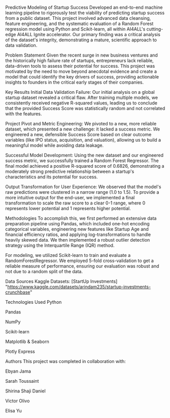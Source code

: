 Predictive Modeling of Startup Success
Developed an end-to-end machine learning pipeline to rigorously test the viability of predicting startup success from a public dataset. This project involved advanced data cleansing, feature engineering, and the systematic evaluation of a Random Forest regression model using Python and Scikit-learn, all within AI4ALL's cutting-edge AI4ALL Ignite accelerator. Our primary finding was a critical analysis of the dataset's integrity, demonstrating a mature, scientific approach to data validation.

Problem Statement
Given the recent surge in new business ventures and the historically high failure rate of startups, entrepreneurs lack reliable, data-driven tools to assess their potential for success. This project was motivated by the need to move beyond anecdotal evidence and create a model that could identify the key drivers of success, providing actionable insights to founders in the critical early stages of their companies.

Key Results
Initial Data Validation Failure: Our initial analysis on a global startup dataset revealed a critical flaw. After training multiple models, we consistently received negative R-squared values, leading us to conclude that the provided Success Score was statistically random and not correlated with the features.

Project Pivot and Metric Engineering: We pivoted to a new, more reliable dataset, which presented a new challenge: it lacked a success metric. We engineered a new, defensible Success Score based on clear outcome variables (like IPO status, acquisition, and valuation), allowing us to build a meaningful model while avoiding data leakage.

Successful Model Development: Using the new dataset and our engineered success metric, we successfully trained a Random Forest Regressor. The final model achieved a positive R-squared score of 0.6826, demonstrating a moderately strong predictive relationship between a startup's characteristics and its potential for success.

Output Transformation for User Experience: We observed that the model's raw predictions were clustered in a narrow range (1.0 to 1.5). To provide a more intuitive output for the end-user, we implemented a final transformation to scale the raw score to a clear 0-1 range, where 0 represents lower potential and 1 represents higher potential.

Methodologies
To accomplish this, we first performed an extensive data preparation pipeline using Pandas, which included one-hot encoding categorical variables, engineering new features like Startup Age and financial efficiency ratios, and applying log-transformations to handle heavily skewed data. We then implemented a robust outlier detection strategy using the Interquartile Range (IQR) method.

For modeling, we utilized Scikit-learn to train and evaluate a RandomForestRegressor. We employed 5-fold cross-validation to get a reliable measure of performance, ensuring our evaluation was robust and not due to a random split of the data.

Data Sources
Kaggle Datasets: [StartUp Investments] "https://www.kaggle.com/datasets/arindam235/startup-investments-crunchbase"

Technologies Used
Python

Pandas

NumPy

Scikit-learn

Matplotlib & Seaborn

Plotly Express

Authors
This project was completed in collaboration with:

Ebyan Jama

Sarah Toussaint

Shirina Shaji Daniel

Victor Olivo

Elisa Yu
